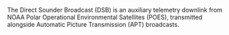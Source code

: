The Direct Sounder Broadcast (DSB) is an auxiliary telemetry downlink from NOAA Polar Operational Environmental Satellites (POES), transmitted alongside Automatic Picture Transmission (APT) broadcasts.